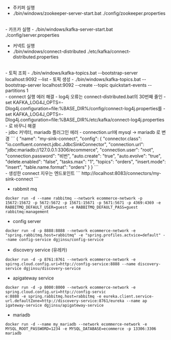 - 주키퍼 실행
- ./bin/windows/zookeeper-server-start.bat ./config/zookeeper.properties

<br>
- 카프카 실행
- ./bin/windows/kafka-server-start.bat ./config/server.properties

<br>

- 커넥트 실행
- ./bin/windows/connect-distributed ./etc/kafka/connect-distributed.properties

<br>
- 토픽 조회
  - ./bin/windows/kafka-topics.bat --bootstrap-server localhost:9092 --list
- 토픽 생성
  - ./bin/windows/kafka-topics.bat --bootstrap-server localhost:9092 --create --topic quickstart-events --partitions 1

<br>
- connect 실행 에러 해결
- log4j 오류는 connect-distributed.bat의 30번째 줄인 
- set KAFKA_LOG4J_OPTS=-Dlog4j.configuration=file:%BASE_DIR%/config/connect-log4j.properties를
- set KAFKA_LOG4J_OPTS=-Dlog4j.configuration=file:%BASE_DIR%/etc/kafka/connect-log4j.properties
- 로 바꾸니 해결

<br>
- jdbc 커넥터, mariadb 플러그인 에러
- connection.url에 mysql -> mariadb 로 변경
```
{
  "name": "my-sink-connect",
  "config": {
    "connector.class": "io.confluent.connect.jdbc.JdbcSinkConnector",
    "connection.url": "jdbc:mariadb://127.0.0.1:3306/ecommerce",
    "connection.user": "root",
    "connection.password": "비번",
    "auto.create": "true",
    "auto.evolve": "true",
    "delete.enabled": "false",
    "tasks.max": "1",
    "topics": "orders",
    "insert.mode": "insert",
    "table.name.format": "orders"
  }
}
```

<br>
- 생성한 connect 지우는 엔드포인트
```
http://localhost:8083/connectors/my-sink-connect
```

<br>

- rabbmit mq

```
docker run -d --name rabbitmq --network ecommerce-network -p 15672:15672 -p 5672:5672 -p 15671:15671 -p 5671:5671 -p 4369:4369 -e RABBITMQ_DEFAULT_USER=guest -e RABBITMQ_DEFAULT_PASS=guest rabbitmq:management
```

- config server

```
docker run -d -p 8888:8888 --network ecommerce-network -e "spring.rabbitmq.host=rabbitmq" -e "spring.profiles.actvice=default" --name config-service dgjinsu/config-service
```

- discovery service (유레카)

```
docker run -d -p 8761:8761 --network ecommerce-network -e spirng.cloud.config.uri=http://config-service:8888 --name discovery-service dgjinsu/discovery-service
```

- apigateway service

```
docker run -d -p 8000:8000 --network ecommerce-network -e spring.cloud.config.uri=http://config-servic
e:8888 -e spring.rabbitmq.host=rabbitmq -e eureka.client.service-url.defaultZone=http://discovery-service:8761/eureka --name ap
igateway-service dgjinsu/apigateway-service
```

- mariadb

```
docker run -d --name my_mariadb --network ecommerce-network -e MYSQL_ROOT_PASSWORD=1234 -e MYSQL_DATABASE=ecommerce -p 13306:3306 mariadb
```

